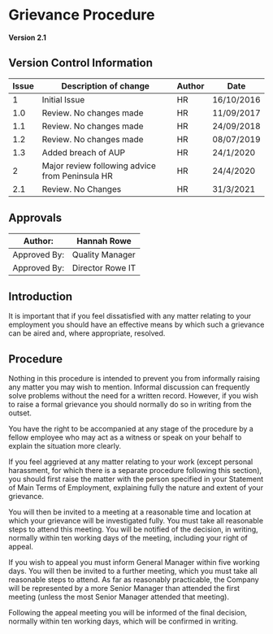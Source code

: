 # Grievance Procedure 

**Version 2.1**

## Version Control Information

| Issue | Description of change                           | Author | Date       |
| ----- | ----------------------------------------------- | ------ | ---------- |
| 1     | Initial Issue                                   | HR     | 16/10/2016 |
| 1.0   | Review. No changes made                         | HR     | 11/09/2017 |
| 1.1   | Review. No changes made                         | HR     | 24/09/2018 |
| 1.2   | Review. No changes made                         | HR     | 08/07/2019 |
| 1.3   | Added breach of AUP                             | HR     | 24/1/2020  |
| 2     | Major review following advice from Peninsula HR | HR     | 24/4/2020  |
| 2.1   | Review. No Changes                              | HR     | 31/3/2021  |

## Approvals

| Author:      | Hannah Rowe      |
| ------------ | ---------------- |
| Approved By: | Quality Manager  |
| Approved By: | Director Rowe IT |

## Introduction 

It is important that if you feel dissatisfied with any matter relating to your employment you should have an effective means by which such a grievance can be aired and, where appropriate, resolved. 

## Procedure 

Nothing in this procedure is intended to prevent you from informally raising any matter you may wish to mention. Informal discussion can frequently solve problems without the need for a written record. However, if you wish to raise a formal grievance you should normally do so in writing from the outset. 

You have the right to be accompanied at any stage of the procedure by a fellow employee who may act as a witness or speak on your behalf to explain the situation more clearly. 

If you feel aggrieved at any matter relating to your work (except personal harassment, for which there is a separate procedure following this section), you should first raise the matter with the person specified in your Statement of Main Terms of Employment, explaining fully the nature and extent of your grievance. 

You will then be invited to a meeting at a reasonable time and location at which your grievance will be investigated fully. You must take all reasonable steps to attend this meeting. You will be notified of the decision, in writing, normally within ten working days of the meeting, including your right of appeal. 

If you wish to appeal you must inform General Manager within five working days. You will then be invited to a further meeting, which you must take all reasonable steps to attend. As far as reasonably practicable, the Company will be represented by a more Senior Manager than attended the first meeting (unless the most Senior Manager attended that meeting). 

Following the appeal meeting you will be informed of the final decision, normally within ten working days, which will be confirmed in writing.  


